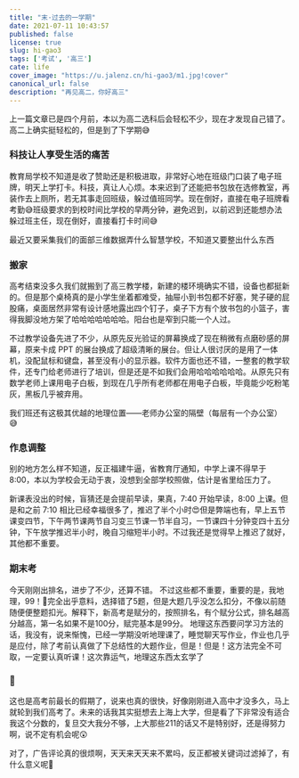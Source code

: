 ```yaml
---
title: "末·过去的一学期"
date: 2021-07-11 10:43:57
published: false
license: true
slug: hi-gao3
tags: ['考试', '高三']
cate: life
cover_image: "https://u.jalenz.cn/hi-gao3/m1.jpg!cover"
canonical_url: false
description: "再见高二，你好高三"
---
```


上一篇文章已是四个月前，本以为高二选科后会轻松不少，现在才发现自己错了。高二上确实挺轻松的，但是到了下学期😅

### 科技让人享受生活的痛苦

教育局学校不知道是收了赞助还是积极进取，非常好心地在班级门口装了电子班牌，明天上学打卡。科技，真让人心烦。本来迟到了还能把书包放在选修教室，再装作去上厕所，若无其事走回班级，躲过值班同学。现在倒好，直接在电子班牌看考勤😅班级要求的到校时间比学校的早两分钟，避免迟到，以前迟到还能想办法躲过班主任，现在倒好，直接看打卡时间😅

最近又要采集我们的面部三维数据弄什么智慧学校，不知道又要整出什么东西

### 搬家

高考结束没多久我们就搬到了高三教学楼，新建的楼环境确实不错，设备也都挺新的。但是那个桌椅真的是小学生坐着都难受，抽屉小到书包都不好塞，凳子硬的屁股痛，桌面居然非常有设计感地露出四个钉子，桌子下方有个放书包的小篮子，害得我脚没地方架了哈哈哈哈哈哈哈。阳台也是窄到只能一个人过。

不过教学设备先进了不少，从原先反光验证的屏幕换成了现在稍微有点磨砂感的屏幕，原来卡成 PPT 的展台换成了超级清晰的展台。但让人很讨厌的是用了一体机，没配鼠标和键盘，甚至没有小的显示器。软件方面也还不错，一整套的教学软件，还专门给老师进行了培训，但是还是不如我们会用哈哈哈哈哈哈。从原先只有数学老师上课用电子白板，到现在几乎所有老师都在用电子白板，毕竟能少吃粉笔灰，黑板几乎被弃用。

我们班还有这极其优越的地理位置——老师办公室的隔壁（每层有一个办公室）😅

### 作息调整

别的地方怎么样不知道，反正福建牛逼，省教育厅通知，中学上课不得早于 8:00，本以为学校会无动于衷，没想到全部学校照做，估计是省里给压力了。

新课表没出的时候，盲猜还是会提前早读，果真，7:40 开始早读，8:00 上课。但是和之前 7:10 相比已经幸福很多了，推迟了半个小时😍但是弊端也有，早上五节课变四节，下午两节课两节自习变三节课一节半自习，一节课四十分钟变四十五分钟，下午放学推迟半小时，晚自习缩短半小时。不过我还是觉得早上推迟了就好，其他都不重要。

### 期末考

今天刚刚出排名，进步了不少，还算不错。
不过这些都不重要，重要的是，我地理，99！🥳完全出乎意料，选择错了5题，但是大题几乎没怎么扣分，不像以前随随便便整题扣光。解释下，新高考是赋分的，按照排名，有个赋分公式，排名越高分越高，第一名如果不是100分，赋完基本是99分。
地理这东西要问学习方法的话，我没有，说来惭愧，已经一学期没听地理课了，睡觉聊天写作业，作业也几乎是应付，除了考前认真做了下总结性的大题作业，但是！但是！这方法完全不可取，一定要认真听课！这次靠运气，地理这东西太玄学了

### 🍉

这也是高考前最长的假期了，说来也真的很快，好像刚刚进入高中才没多久，马上就轮到我们高考了。未来的话我其实挺想去上海上大学，但是看了下非常没有适合我这个分数的，复旦交大我分不够，上大那些211的话又不是特别好，还是得努力啊，说不定有机会呢😲

对了，广告评论真的很烦啊，天天来天天来不累吗，反正都被关键词过滤掉了，有什么意义呢🤬
